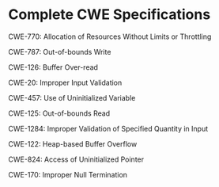 

# Complete CWE Specifications

CWE-770: Allocation of Resources Without Limits or Throttling

CWE-787: Out-of-bounds Write

CWE-126: Buffer Over-read

CWE-20: Improper Input Validation

CWE-457: Use of Uninitialized Variable

CWE-125: Out-of-bounds Read

CWE-1284: Improper Validation of Specified Quantity in Input

CWE-122: Heap-based Buffer Overflow

CWE-824: Access of Uninitialized Pointer

CWE-170: Improper Null Termination